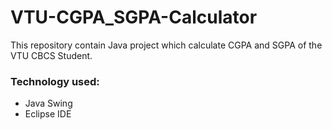 # VTU-CGPA_SGPA-Calculator
This repository contain Java project which calculate CGPA and SGPA of the VTU CBCS Student.


### Technology used:
* Java Swing
* Eclipse IDE
